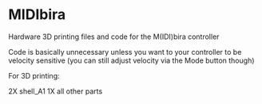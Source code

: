 # MIDIbira
Hardware 3D printing files and code for the M(IDI)bira controller

Code is basically unnecessary unless you want to your controller to be velocity sensitive (you can still adjust velocity via the Mode button though)

For 3D printing:

2X shell_A1
1X all other parts
